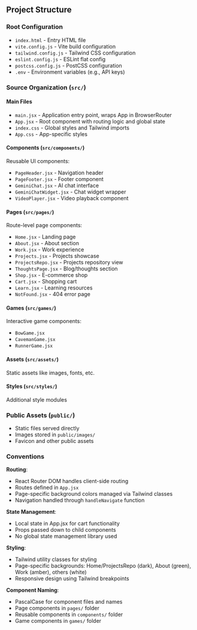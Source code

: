 ## Project Structure

### Root Configuration
- `index.html` - Entry HTML file
- `vite.config.js` - Vite build configuration
- `tailwind.config.js` - Tailwind CSS configuration
- `eslint.config.js` - ESLint flat config
- `postcss.config.js` - PostCSS configuration
- `.env` - Environment variables (e.g., API keys)

### Source Organization (`src/`)

#### Main Files
- `main.jsx` - Application entry point, wraps App in BrowserRouter
- `App.jsx` - Root component with routing logic and global state
- `index.css` - Global styles and Tailwind imports
- `App.css` - App-specific styles

#### Components (`src/components/`)
Reusable UI components:
- `PageHeader.jsx` - Navigation header
- `PageFooter.jsx` - Footer component
- `GeminiChat.jsx` - AI chat interface
- `GeminiChatWidget.jsx` - Chat widget wrapper
- `VideoPlayer.jsx` - Video playback component

#### Pages (`src/pages/`)
Route-level page components:
- `Home.jsx` - Landing page
- `About.jsx` - About section
- `Work.jsx` - Work experience
- `Projects.jsx` - Projects showcase
- `ProjectsRepo.jsx` - Projects repository view
- `ThoughtsPage.jsx` - Blog/thoughts section
- `Shop.jsx` - E-commerce shop
- `Cart.jsx` - Shopping cart
- `Learn.jsx` - Learning resources
- `NotFound.jsx` - 404 error page

#### Games (`src/games/`)
Interactive game components:
- `BowGame.jsx`
- `CavemanGame.jsx`
- `RunnerGame.jsx`

#### Assets (`src/assets/`)
Static assets like images, fonts, etc.

#### Styles (`src/styles/`)
Additional style modules

### Public Assets (`public/`)
- Static files served directly
- Images stored in `public/images/`
- Favicon and other public assets

### Conventions

**Routing**:
- React Router DOM handles client-side routing
- Routes defined in `App.jsx`
- Page-specific background colors managed via Tailwind classes
- Navigation handled through `handleNavigate` function

**State Management**:
- Local state in App.jsx for cart functionality
- Props passed down to child components
- No global state management library used

**Styling**:
- Tailwind utility classes for styling
- Page-specific backgrounds: Home/ProjectsRepo (dark), About (green), Work (amber), others (white)
- Responsive design using Tailwind breakpoints

**Component Naming**:
- PascalCase for component files and names
- Page components in `pages/` folder
- Reusable components in `components/` folder
- Game components in `games/` folder

